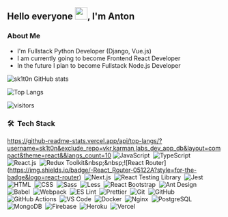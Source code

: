## Hello everyone <img src="https://github.com/TheDudeThatCode/TheDudeThatCode/blob/master/Assets/Hi.gif" width="29px">, I'm Anton

### About Me

- I'm Fullstack Python Developer (Django, Vue.js)
- I am currently going to become Frontend React Developer
- In the future I plan to become Fullstack Node.js Developer

![sk1t0n GitHub stats](https://github-readme-stats.vercel.app/api?username=sk1t0n&&show_icons=true&theme=react)

![Top Langs](https://github-readme-stats.vercel.app/api/top-langs/?username=sk1t0n&exclude_repo=vkr,karman,labs_dev_app_db&layout=compact&theme=react&&langs_count=10)

![visitors](https://visitor-badge.laobi.icu/badge?page_id=sk1t0n)

### 🛠 &nbsp;Tech Stack
https://github-readme-stats.vercel.app/api/top-langs/?username=sk1t0n&exclude_repo=vkr,karman,labs_dev_app_db&layout=compact&theme=react&&langs_count=10
![JavaScript](https://img.shields.io/badge/-JavaScript-05122A?style=for-the-badge&logo=javascript)&nbsp;&nbsp;![TypeScript](https://img.shields.io/badge/-TypeScript-05122A?style=for-the-badge&logo=typescript)&nbsp;&nbsp;![React.js](https://img.shields.io/badge/-React.js-05122A?style=for-the-badge&logo=react)&nbsp;&nbsp;![Redux Toolkit](https://img.shields.io/badge/-Redux_Toolkit_(Slices,_Thunks)-05122A?style=for-the-badge&logo=redux&logoColor=764abc)&nbsp;&nbsp;![React Router](https://img.shields.io/badge/-React_Router-05122A?style=for-the-badge&logo=react-router)&nbsp;&nbsp;![Next.js](https://img.shields.io/badge/-Next.js-05122A?style=for-the-badge&logo=next.js)&nbsp;&nbsp;![React Testing Library](https://img.shields.io/badge/-React_Testing_Library-05122A?style=for-the-badge&logo=testing-library)&nbsp;&nbsp;![Jest](https://img.shields.io/badge/-Jest-05122A?style=for-the-badge&logo=jest&logoColor=15c213)&nbsp;&nbsp;![HTML](https://img.shields.io/badge/-HTML-05122A?style=for-the-badge&logo=HTML5)&nbsp;&nbsp;![CSS](https://img.shields.io/badge/-CSS-05122A?style=for-the-badge&logo=CSS3&logoColor=1572B6)&nbsp;&nbsp;![Sass](https://img.shields.io/badge/-Sass-05122A?style=for-the-badge&logo=sass)&nbsp;&nbsp;![Less](https://img.shields.io/badge/-Less-05122A?style=for-the-badge&logo=less)&nbsp;&nbsp;![React Bootstrap](https://img.shields.io/badge/-React_Bootstrap-05122A?style=for-the-badge&logo=bootstrap)&nbsp;&nbsp;![Ant Design](https://img.shields.io/badge/-Ant_Design-05122A?style=for-the-badge&logo=ant-design&logoColor=35a0ef)&nbsp;&nbsp;![Babel](https://img.shields.io/badge/-Babel-05122A?style=for-the-badge&logo=babel)&nbsp;&nbsp;![Webpack](https://img.shields.io/badge/-Webpack-05122A?style=for-the-badge&logo=webpack)&nbsp;&nbsp;![ES Lint](https://img.shields.io/badge/-ES_Lint-05122A?style=for-the-badge&logo=eslint)&nbsp;&nbsp;![Prettier](https://img.shields.io/badge/-Prettier-05122A?style=for-the-badge&logo=prettier)&nbsp;&nbsp;![Git](https://img.shields.io/badge/-Git-05122A?style=for-the-badge&logo=git)&nbsp;&nbsp;![GitHub](https://img.shields.io/badge/-GitHub-05122A?style=for-the-badge&logo=github)&nbsp;&nbsp;![GitHub Actions](https://img.shields.io/badge/-GitHub_Actions-05122A?style=for-the-badge&logo=github-actions&logoColor=2088ff)&nbsp;&nbsp;![VS Code](https://img.shields.io/badge/-VS%20Code-05122A?style=for-the-badge&logo=visual-studio-code&logoColor=07ACC)&nbsp;&nbsp;![Docker](https://img.shields.io/badge/-Docker-05122A?style=for-the-badge&logo=docker)&nbsp;&nbsp;![Nginx](https://img.shields.io/badge/-Nginx-05122A?style=for-the-badge&logo=nginx)&nbsp;&nbsp;![PostgreSQL](https://img.shields.io/badge/-PostgreSQL-05122A?style=for-the-badge&logo=postgresql)&nbsp;&nbsp;![MongoDB](https://img.shields.io/badge/-MongoDB-05122A?style=for-the-badge&logo=mongodb)&nbsp;&nbsp;![Firebase](https://img.shields.io/badge/-Firebase-05122A?style=for-the-badge&logo=firebase)&nbsp;&nbsp;![Heroku](https://img.shields.io/badge/-Heroku-05122A?style=for-the-badge&logo=heroku)&nbsp;&nbsp;![Vercel](https://img.shields.io/badge/-Vercel-05122A?style=for-the-badge&logo=vercel)
